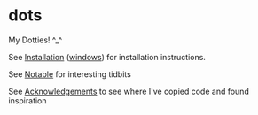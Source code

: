 # dots

My Dotties! ^\_^

See [Installation](docs/installation.md) ([windows](docs/installation-windows)) for installation instructions.

See [Notable](docs/notable.md) for interesting tidbits

See [Acknowledgements](docs/acknowledgements) to see where I've copied code and found inspiration
